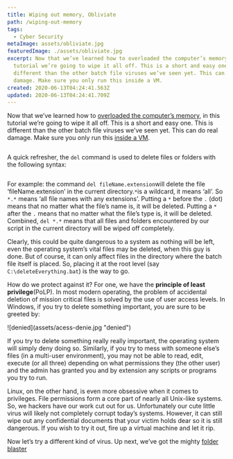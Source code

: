 ```yaml
---
title: Wiping out memory, Obliviate
path: /wiping-out-memory
tags:
  - Cyber Security
metaImage: assets/obliviate.jpg
featuredImage: ./assets/obliviate.jpg
excerpt: Now that we’ve learned how to overloaded the computer’s memory, in this
  tutorial we’re going to wipe it all off. This is a short and easy one. This is
  different than the other batch file viruses we’ve seen yet. This can do real
  damage. Make sure you only run this inside a VM.
created: 2020-06-13T04:24:41.563Z
updated: 2020-06-13T04:24:41.709Z
---
```

Now that we’ve learned how to [overloaded the computer’s memory](https://blog.leewardslope.com/overloading-memory), in this tutorial we’re going to wipe it all off. This is a short and easy one. This is different than the other batch file viruses we’ve seen yet. This can do real damage. Make sure you only run this [inside a VM](https://blog.leewardslope.com/setting-up-a-virtual-machine-to-practice-hacking).

```

```

A quick refresher, the `del` command is used to delete files or folders with the following syntax:

```

```

For example: the command `del fileName.extension`will delete the file ‘fileName.extension’ in the current directory.`*`is a wildcard, it means ‘all’. So `*.*` means ‘all file names with any extensions’. Putting a `*` before the `.` (dot) means that no matter what the file’s name is, it will be deleted. Putting a `*` after the `.` means that no matter what the file’s type is, it will be deleted. Combined, `del *.*` means that all files and folders encountered by our script in the current directory will be wiped off completely.

Clearly, this could be quite dangerous to a system as nothing will be left, even the operating system’s vital files may be deleted, when this guy is done. But of course, it can only affect files in the directory where the batch file itself is placed. So, placing it at the root level (say `C:\deleteEverything.bat`) is the way to go.

How do we protect against it? For one, we have the **principle of least privilege**(PoLP). In most modern operating, the problem of accidental deletion of mission critical files is solved by the use of user access levels. In Windows, if you try to delete something important, you are sure to be greeted by:

![denied](assets/acess-denie.jpg "denied\")

If you try to delete something really really important, the operating system will simply deny doing so. Similarly, if you try to mess with someone else’s files (in a multi-user environment), you may not be able to read, edit, execute (or all three) depending on what permissions they (the other user) and the admin has granted you and by extension any scripts or programs you try to run.

Linux, on the other hand, is even more obsessive when it comes to privileges. File permissions form a core part of nearly all Unix-like systems. So, we hackers have our work cut out for us. Unfortunately our cute little virus will likely not completely corrupt today’s systems. However, it can still wipe out any confidential documents that your victim holds dear so it is still dangerous. If you wish to try it out, fire up a virtual machine and let it rip.

Now let’s try a different kind of virus. Up next, we’ve got the mighty [folder blaster](https://blog.leewardslope.comfolder-blaster)